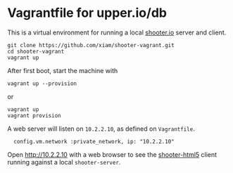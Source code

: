 # Vagrantfile for upper.io/db

This is a virtual environment for running a local [shooter.io][1] server and
client.

```
git clone https://github.com/xiam/shooter-vagrant.git
cd shooter-vagrant
vagrant up
```

After first boot, start the machine with

```
vagrant up --provision
```

or

```
vagrant up
vagrant provision
```

A web server will listen on `10.2.2.10`, as defined on `Vagrantfile`.

```
  config.vm.network :private_network, ip: "10.2.2.10"
```

Open http://10.2.2.10 with a web browser to see the [shooter-html5][3] client
running against a local `shooter-server`.

[1]: http://shooter.io
[2]: https://github.com/xiam/shooter-server
[3]: https://github.com/xiam/shooter-html5
